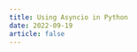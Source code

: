 ```yaml
---
title: Using Asyncio in Python
date: 2022-09-19
article: false
---
```


<PDF url="https://www.igarashi.fun:7779/pdf/python/Using%20Asyncio%20in%20Python.pdf" height="880px"/>
